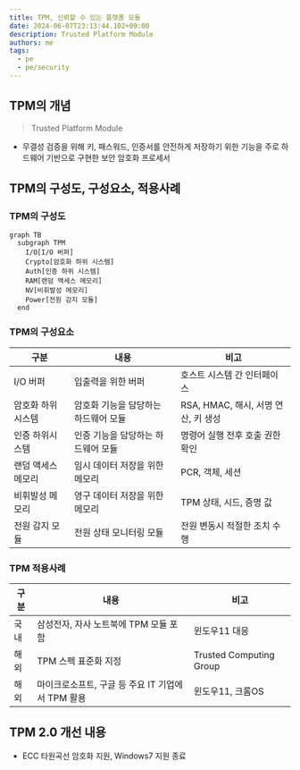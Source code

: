 ```yaml
---
title: TPM, 신뢰할 수 있는 플랫폼 모듈
date: 2024-06-07T23:13:44.102+09:00
description: Trusted Platform Module
authors: me
tags:
  - pe
  - pe/security
---
```


## TPM의 개념

> Trusted Platform Module

- 무결성 검증을 위해 키, 패스워드, 인증서를 안전하게 저장하기 위한 기능을 주로 하드웨어 기반으로 구현한 보안 암호화 프로세서

## TPM의 구성도, 구성요소, 적용사례

### TPM의 구성도

```mermaid
graph TB
  subgraph TPM
    I/O[I/O 버퍼]
    Crypto[암호화 하위 시스템]
    Auth[인증 하위 시스템]
    RAM[랜덤 액세스 메모리]
    NV[비휘발성 메모리]
    Power[전원 감지 모듈]
  end
```

### TPM의 구성요소

| 구분               | 내용                                 | 비고                                |
| ------------------ | ------------------------------------ | ----------------------------------- |
| I/O 버퍼           | 입출력을 위한 버퍼                   | 호스트 시스템 간 인터페이스         |
| 암호화 하위시스템  | 암호화 기능을 담당하는 하드웨어 모듈 | RSA, HMAC, 해시, 서명 연산, 키 생성 |
| 인증 하위시스템    | 인증 기능을 담당하는 하드웨어 모듈   | 명령어 실행 전후 호출 권한 확인     |
| 랜덤 액세스 메모리 | 임시 데이터 저장을 위한 메모리       | PCR, 객체, 세션                     |
| 비휘발성 메모리    | 영구 데이터 저장을 위한 메모리       | TPM 상태, 시드, 증명 값             |
| 전원 감지 모듈     | 전원 상태 모니터링 모듈              | 전원 변동시 적절한 조치 수행        |

### TPM 적용사례

| 구분 | 내용                                              | 비고                    |
| ---- | ------------------------------------------------- | ----------------------- |
| 국내 | 삼성전자, 자사 노트북에 TPM 모듈 포함             | 윈도우11 대응           |
| 해외 | TPM 스펙 표준화 지정                              | Trusted Computing Group |
| 해외 | 마이크로소프트, 구글 등 주요 IT 기업에서 TPM 활용 | 윈도우11, 크롬OS        |

## TPM 2.0 개선 내용

- ECC 타원곡선 암호화 지원, Windows7 지원 종료
